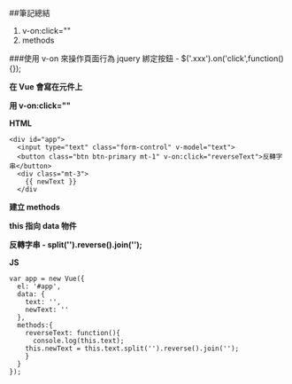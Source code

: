 ##筆記總結
1. v-on:click=""
2. methods

###使用 v-on 來操作頁面行為
jquery 綁定按鈕 - $('.xxx').on('click',function(){});

**在 Vue 會寫在元件上**

**用 v-on:click=""**

**HTML**
```
<div id="app">
  <input type="text" class="form-control" v-model="text">
  <button class="btn btn-primary mt-1" v-on:click="reverseText">反轉字串</button>
  <div class="mt-3">
    {{ newText }}
  </div
```

**建立 methods**

**this 指向 data 物件**

**反轉字串 - split('').reverse().join('');**

**JS**
```
var app = new Vue({
  el: '#app',
  data: {
    text: '',
    newText: ''
  },
  methods:{
    reverseText: function(){
      console.log(this.text);
    this.newText = this.text.split('').reverse().join('');
    }
  }
});
```